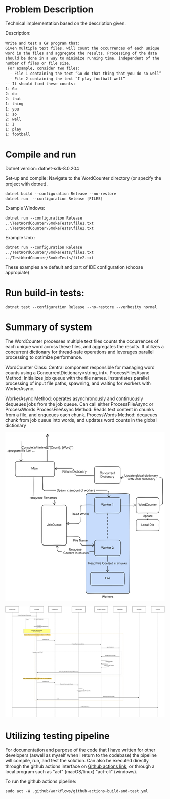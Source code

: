# Problem Description
Technical implementation based on the description given.

Description:
```
Write and test a C# program that:
Given multiple text files, will count the occurrences of each unique word in the files and aggregate the results. Processing of the data should be done in a way to minimize running time, independent of the number of files or file size.
 For example, consider two files:
  - File 1 containing the text “Go do that thing that you do so well”
  - File 2 containing the text “I play football well”
-- It should find these counts: 
1: Go
2: do
2: that
1: thing
1: you
1: so
2: well
1: I
1: play
1: football
```

# Compile and run
Dotnet version: dotnet-sdk-8.0.204

Set-up and compile:
Navigate to the WordCounter directory (or specify the project with dotnet).
```
dotnet build --configuration Release --no-restore
dotnet run  --configuration Release [FILES]
```
Example Windows:
```
dotnet run --configuration Release ..\TestWordCounter\SmokeTests\file1.txt ..\TestWordCounter\SmokeTests\file2.txt 
```
Example Unix:
```
dotnet run --configuration Release ../TestWordCounter/SmokeTests/file1.txt ../TestWordCounter/SmokeTests/file2.txt 
```
These examples are default and part of IDE configuration (choose appropiate)
# Run build-in tests:
```
dotnet test --configuration Release --no-restore --verbosity normal
```

# Summary of system
The WordCounter processes multiple text files counts the occurrences of each unique word across these files, and aggregates the results. It utilizes a concurrent dictionary for thread-safe operations and leverages parallel processing to optimize performance.

WordCounter Class: Central component responsible for managing word counts using a ConcurrentDictionary<string, int>. 
ProcessFilesAsync Method: Initializes job queue with the file names. Instantiates parallel processing of input file paths, spawning, and waiting for workers with WorkerAsync.

WorkerAsync Method: operates asynchronously and continuously dequeues jobs from the job queue. Can call either ProcessFileAsync or ProcessWords
ProcessFileAsync Method: Reads text content in chunks from a file, and enqueues each chunk.
ProcessWords Method: dequeues chunk from job queue into words, and updates word counts in the global dictionary

![Components Text](diagram-export-4-19-2024-4_41_03-PM.png)

![Sequence Diagram](WordcounterUML.drawio.png)

# Utilizing testing pipeline
For documentation and purpose of the code that I have written for other developers (aswell as myself when i return to the codebase)
the pipeline will compile, run, and test the solution. Can also be executed directly through the github actions interface on [Github actions link](https://github.com/christosfranco/WordCounterRepo/actions), or through a local program such as "act" (macOS/linux) "act-cli" (windows).

To run the github actions pipeline:
```
sudo act -W .github/workflows/github-actions-build-and-test.yml
```
